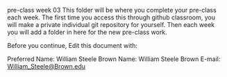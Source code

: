 pre-class week 03
This folder will be where you complete your pre-class each week. The first time you access this through github classroom, you will make a private individual git repository for yourself. Then each week you will add a folder in here for the new pre-class work.

Before you continue, Edit this document with:

Preferred Name: William Steele
Brown Name: William Steele
Brown E-mail: William_Steele@Brown.edu
